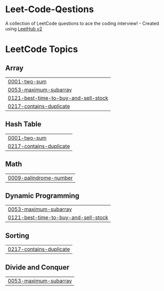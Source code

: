 # Leet-Code-Qestions
A collection of LeetCode questions to ace the coding interview! - Created using [LeetHub v2](https://github.com/arunbhardwaj/LeetHub-2.0)

<!---LeetCode Topics Start-->
# LeetCode Topics
## Array
|  |
| ------- |
| [0001-two-sum](https://github.com/Macon4001/Leet-Code-Qestions/tree/master/0001-two-sum) |
| [0053-maximum-subarray](https://github.com/Macon4001/Leet-Code-Qestions/tree/master/0053-maximum-subarray) |
| [0121-best-time-to-buy-and-sell-stock](https://github.com/Macon4001/Leet-Code-Qestions/tree/master/0121-best-time-to-buy-and-sell-stock) |
| [0217-contains-duplicate](https://github.com/Macon4001/Leet-Code-Qestions/tree/master/0217-contains-duplicate) |
## Hash Table
|  |
| ------- |
| [0001-two-sum](https://github.com/Macon4001/Leet-Code-Qestions/tree/master/0001-two-sum) |
| [0217-contains-duplicate](https://github.com/Macon4001/Leet-Code-Qestions/tree/master/0217-contains-duplicate) |
## Math
|  |
| ------- |
| [0009-palindrome-number](https://github.com/Macon4001/Leet-Code-Qestions/tree/master/0009-palindrome-number) |
## Dynamic Programming
|  |
| ------- |
| [0053-maximum-subarray](https://github.com/Macon4001/Leet-Code-Qestions/tree/master/0053-maximum-subarray) |
| [0121-best-time-to-buy-and-sell-stock](https://github.com/Macon4001/Leet-Code-Qestions/tree/master/0121-best-time-to-buy-and-sell-stock) |
## Sorting
|  |
| ------- |
| [0217-contains-duplicate](https://github.com/Macon4001/Leet-Code-Qestions/tree/master/0217-contains-duplicate) |
## Divide and Conquer
|  |
| ------- |
| [0053-maximum-subarray](https://github.com/Macon4001/Leet-Code-Qestions/tree/master/0053-maximum-subarray) |
<!---LeetCode Topics End-->